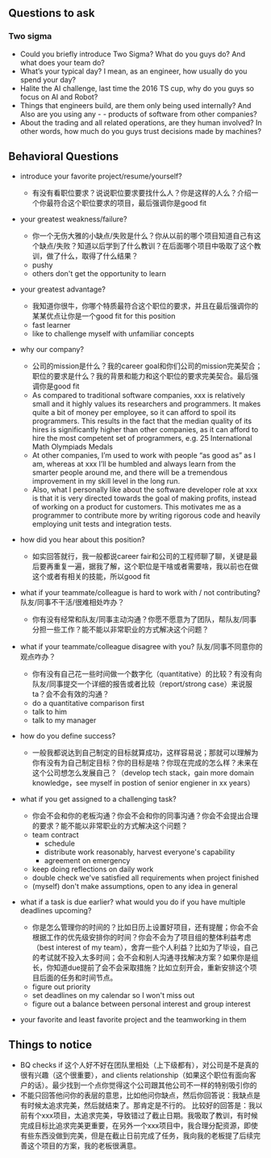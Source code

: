 ## Questions to ask
### Two sigma
- Could you briefly introduce Two Sigma? What do you guys do? And what does your team do?
- What’s your typical day? I mean, as an engineer, how usually do you spend your day?
- Halite the AI challenge, last time the 2016 TS cup, why do you guys so focus on AI and Robot?
- Things that engineers build, are them only being used internally? And Also are you using any - - products of software from other companies?
- About the trading and all related operations, are they human involved?  In other words, how much do you guys trust decisions made by machines?

## Behavioral Questions
- introduce your favorite project/resume/yourself?
    - 有没有看职位要求？说说职位要求要找什么人？你是这样的人么？介绍一个你最符合这个职位要求的项目，最后强调你是good fit
- your greatest weakness/failure?
    - 你一个无伤大雅的小缺点/失败是什么？你从以前的哪个项目知道自己有这个缺点/失败？知道以后学到了什么教训？在后面哪个项目中吸取了这个教训，做了什么，取得了什么结果？
    - pushy
    - others don't get the opportunity to learn
- your greatest advantage? 
    - 我知道你很牛，你哪个特质最符合这个职位的要求，并且在最后强调你的某某优点让你是一个good fit for this position
    - fast learner
    - like to challenge myself with unfamiliar concepts
- why our company?
    - 公司的mission是什么？我的career goal和你们公司的mission完美契合；职位的要求是什么？我的背景和能力和这个职位的要求完美契合。最后强调你是good fit
    - As compared to traditional software companies, xxx is relatively small and it highly values its researchers and programmers. It makes quite a bit of money per employee, so it can afford to spoil its programmers. This results in the fact that the median quality of its hires is significantly higher than other companies, as it can afford to hire the most competent set of programmers, e.g. 25 International Math Olympiads Medals
    - At other companies, I’m used to work with people “as good as” as I am, whereas at xxx I’ll be humbled and always learn from the smarter people around me, and there will be a tremendous improvement in my skill level in the long run.
    - Also, what I personally like about the software developer role at xxx is that it is very directed towards the goal of making profits, instead of working on a product for customers. This motivates me as a programmer to contribute more by writing rigorous code and heavily employing unit tests and integration tests.
  
- how did you hear about this position?
    - 如实回答就行，我一般都说career fair和公司的工程师聊了聊，关键是最后要再重复一遍，据我了解，这个职位是干啥或者需要啥，我以前也在做这个或者有相关的技能，所以good fit
- what if your teammate/colleague is hard to work with / not contributing?
队友/同事不干活/很难相处咋办？
    - 你有没有经常和队友/同事主动沟通？你愿不愿意为了团队，帮队友/同事分担一些工作？能不能以非常职业的方式解决这个问题？
- what if your teammate/colleague disagree with you?
队友/同事不同意你的观点咋办？
    - 你有没有自己花一些时间做一个数字化（quantitative）的比较？有没有向队友/同事提交一个详细的报告或者比较（report/strong case）来说服ta？会不会有效的沟通？
    - do a quantitative comparison first
    - talk to him
    - talk to my manager
- how do you define success?
    - 一般我都说达到自己制定的目标就算成功，这样容易说；那就可以理解为你有没有为自己制定目标？你的目标是啥？你现在完成的怎么样？未来在这个公司想怎么发展自己？（develop tech stack，gain more domain knowledge，see myself in postion of senior engiener in xx years）
- what if you get assigned to a challenging task?
    - 你会不会和你的老板沟通？你会不会和你的同事沟通？你会不会提出合理的要求？能不能以非常职业的方式解决这个问题？
    - team contract
        - schedule
        - distribute work reasonably, harvest everyone's capability
        - agreement on emergency
    - keep doing reflections on daily work
    - double check we've satisfied all requirements when project finished
    - (myself) don't make assumptions, open to any idea in general
- what if a task is due earlier? what would you do if you have multiple deadlines upcoming?
    - 你是怎么管理你的时间的？比如日历上设置好项目，还有提醒；你会不会根据工作的优先级安排你的时间？你会不会为了项目组的整体利益考虑（best interest of my team），舍弃一些个人利益？比如为了毕设，自己的考试就不投入太多时间；会不会和别人沟通寻找解决方案？如果你是组长，你知道due提前了会不会采取措施？比如立刻开会，重新安排这个项目后面的任务和时间节点。
    - figure out priority
    - set deadlines on my calendar so I won't miss out
    - figure out a balance between personal interest and group interest
  
- your favorite and least favorite project and the teamworking in them

## Things to notice
- BQ checks if 这个人好不好在团队里相处（上下级都有），对公司是不是真的很有兴趣（这个很重要），and clients relationship（如果这个职位有面向客户的话）。最少找到一个点你觉得这个公司跟其他公司不一样的特别吸引你的
- 不能只回答他问你的表层的意思，比如他问你缺点，然后你回答说：我缺点是有时候太追求完美，然后就结束了。那肯定是不行的。
比较好的回答是：我以前有个xxx项目，太追求完美，导致错过了截止日期。我吸取了教训，有时候完成目标比追求完美更重要，在另外一个xxx项目中，我合理分配资源，即使有些东西没做到完美，但是在截止日前完成了任务，我向我的老板提了后续完善这个项目的方案，我的老板很满意。

